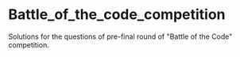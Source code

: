 # Battle_of_the_code_competition
Solutions for the questions of pre-final round of "Battle of the Code" competition.
